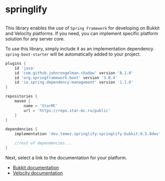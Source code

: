 # springlify

  <a href="https://repo.star-mc.ru/#/public/dev/temez/springlify">
   <img src="https://repo.star-mc.ru/api/badge/latest/public/dev/temez/springlify/springlify-bukkit?color=40c14a&name=Lastest version&prefix=v"  alt=""/>
  </a>

This library enables the use of `Spring Framework` for developing on Bukkit and Velocity platforms.
If you need, you can implement specific platform solution for any server core.

To use this library, simply include it as an implementation dependency.
`spring-boot-starter` will be automatically added to your project.

```groovy
plugins {
    id 'java'
    id 'com.github.johnrengelman.shadow' version '8.1.0'
    id 'org.springframework.boot' version '3.0.4'
    id 'io.spring.dependency-management' version '1.1.0'
}

repositories {
    maven {
        name = 'StarMC'
        url = 'https://repo.star-mc.ru/public'
    }
}

dependencies {
    implementation 'dev.temez.springlify:springlify-bukkit:0.5.8dev'

    //rest of dependencies...
}
```

Next, select a link to the documentation for your platform.
- [Bukkit documentation](/springlify-bukkit/README.md)
- [Velocity documentation](/springlify-velocity/README.md)

